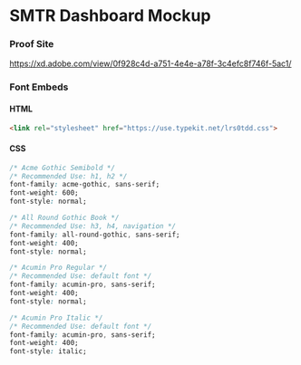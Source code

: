 # SMTR Dashboard Mockup

### Proof Site
https://xd.adobe.com/view/0f928c4d-a751-4e4e-a78f-3c4efc8f746f-5ac1/

### Font Embeds

#### HTML
```html
<link rel="stylesheet" href="https://use.typekit.net/lrs0tdd.css">
```

#### CSS
```css
/* Acme Gothic Semibold */
/* Recommended Use: h1, h2 */
font-family: acme-gothic, sans-serif;
font-weight: 600;
font-style: normal;

/* All Round Gothic Book */
/* Recommended Use: h3, h4, navigation */
font-family: all-round-gothic, sans-serif;
font-weight: 400;
font-style: normal;

/* Acumin Pro Regular */
/* Recommended Use: default font */
font-family: acumin-pro, sans-serif;
font-weight: 400;
font-style: normal;

/* Acumin Pro Italic */
/* Recommended Use: default font */
font-family: acumin-pro, sans-serif;
font-weight: 400;
font-style: italic;
```
